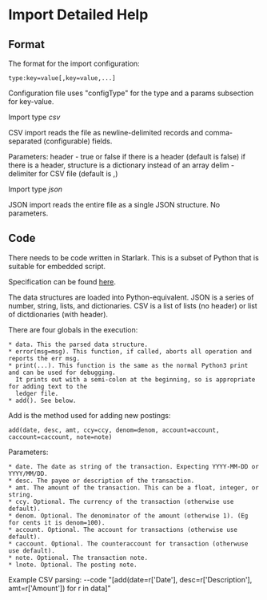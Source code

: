 Import Detailed Help
============================

Format
------

The format for the import configuration:

    type:key=value[,key=value,...]

Configuration file uses "configType" for the type and a
params subsection for key-value.

Import type *csv*

CSV import reads the file as newline-delimited records and
comma-separated (configurable) fields.

Parameters:
  header              - true or false if there is a header (default is false)
                        if there is a header, structure is a dictionary instead of an array
  delim               - delimiter for CSV file (default is ,)

Import type *json*

JSON import reads the entire file as a single JSON structure. No parameters.

Code
----

There needs to be code written in Starlark. This is a subset of Python that is suitable
for embedded script.

Specification can be found [here](https://github.com/google/starlark-go/blob/master/doc/spec.md).

The data structures are loaded into Python-equivalent. JSON is a series of number, string, lists,
and dictionaries. CSV is a list of lists (no header) or list of dictdionaries (with header).

There are four globals in the execution:

    * data. This the parsed data structure.
    * error(msg=msg). This function, if called, aborts all operation and reports the err msg.
    * print(...). This function is the same as the normal Python3 print and can be used for debugging.
      It prints out with a semi-colon at the beginning, so is appropriate for adding text to the
      ledger file.
    * add(). See below.

Add is the method used for adding new postings:

    add(date, desc, amt, ccy=ccy, denom=denom, account=account, caccount=caccount, note=note)

Parameters:

    * date. The date as string of the transaction. Expecting YYYY-MM-DD or YYYY/MM/DD.
    * desc. The payee or description of the transaction.
    * amt. The amount of the transaction. This can be a float, integer, or string.
    * ccy. Optional. The currency of the transaction (otherwise use default).
    * denom. Optional. The denominator of the amount (otherwise 1). (Eg for cents it is denom=100).
    * account. Optional. The account for transactions (otherwise use default).
    * caccount. Optional. The counteraccount for transaction (otherwuse use default).
    * note. Optional. The transaction note.
    * lnote. Optional. The posting note.

Example CSV parsing:
    --code "[add(date=r['Date'], desc=r['Description'], amt=r['Amount']) for r in data]"


